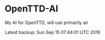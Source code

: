 # OpenTTD-AI
My AI for OpenTTD, will use primarily air

Latest backup: Sun Sep 15 07:44:01 UTC 2019
